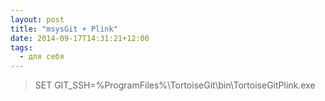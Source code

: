 ```yaml
---
layout: post
title: "msysGit + Plink"
date: 2014-09-17T14:31:21+12:00
tags: 
  - для себя
---
```

> SET GIT_SSH=%ProgramFiles%\TortoiseGit\bin\TortoiseGitPlink.exe
